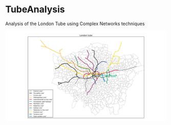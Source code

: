 TubeAnalysis
============

Analysis of the London Tube using Complex Networks techniques

![alt tag](https://raw.githubusercontent.com/alex-pardo/TubeAnalysis/master/tube.png)
